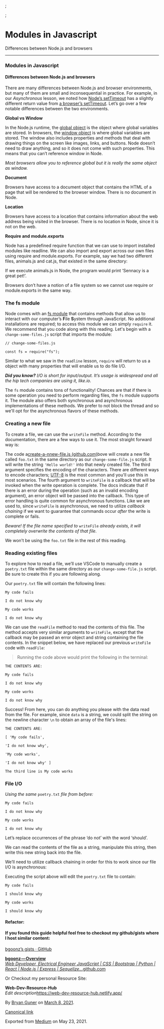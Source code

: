 ;

;

Modules in Javascript
=====================

Differences between Node.js and browsers

------------------------------------------------------------------------

### Modules in Javascript

#### **Differences between Node.js and browsers**

There are many differences between Node.js and browser environments, but many of them are small and inconsequential in practice. For example, in our *Asynchronous* lesson, we noted how <a href="https://nodejs.org/api/timers.html#timers_settimeout_callback_delay_args" class="markup--anchor markup--p-anchor">Node’s setTimeout</a> has a slightly different return value from <a href="https://developer.mozilla.org/en-US/docs/Web/API/WindowOrWorkerGlobalScope/setTimeout" class="markup--anchor markup--p-anchor">a browser’s setTimeout</a>. Let’s go over a few notable differences between the two environments.

**Global vs Window**

In the Node.js runtime, the <a href="https://developer.mozilla.org/en-US/docs/Glossary/Global_object" class="markup--anchor markup--p-anchor">global object</a> is the object where global variables are stored. In browsers, the <a href="https://developer.mozilla.org/en-US/docs/Web/API/Window" class="markup--anchor markup--p-anchor">window object</a> is where global variables are stored. The window also includes properties and methods that deal with drawing things on the screen like images, links, and buttons. Node doesn’t need to draw anything, and so it does not come with such properties. This means that you can’t reference window in Node.

*Most browsers allow you to reference global but it is really the same object as window.*

**Document**

Browsers have access to a document object that contains the HTML of a page that will be rendered to the browser window. There is no document in Node.

**Location**

Browsers have access to a location that contains information about the web address being visited in the browser. There is no location in Node, since it is not on the web.

**Require and module.exports**

Node has a predefined require function that we can use to import installed modules like readline. We can also import and export across our own files using require and module.exports. For example, say we had two different files, animals.js and cat.js, that existed in the same directory:

If we execute animals.js in Node, the program would print ‘Sennacy is a great pet!’.

Browsers don’t have a notion of a file system so we cannot use require or module.exports in the same way.

### The fs module

Node comes with an <a href="https://nodejs.org/api/fs.html" class="markup--anchor markup--p-anchor">fs module</a> that contains methods that allow us to interact with our computer’s **F**ile **S**ystem through JavaScript. No additional installations are required; to access this module we can simply `require` it. We recommend that you code along with this reading. Let's begin with a `change-some-files.js` script that imports the module:

    // change-some-files.js

    const fs = require("fs");

Similar to what we saw in the `readline` lesson, `require` will return to us a object with many properties that will enable us to do file I/O.

***Did you know?*** *I/O is short for input/output. It’s usage is widespread and all the hip tech companies are using it, like.io.*

The `fs` module contains tons of functionality! Chances are that if there is some operation you need to perform regarding files, the `fs` module supports it. The module also offers both synchronous and asynchronous implementations of these methods. We prefer to not block the thread and so we'll opt for the asynchronous flavors of these methods.

### Creating a new file

To create a file, we can use the `writeFile` method. According to the documentation, there are a few ways to use it. The most straight forward way is:

The code a<a href="https://gist.github.com/bgoonz/8898ad673bd2ecee9d93f8ec267cf213" class="markup--anchor markup--p-anchor">create-a-nnew-file.js (github.com)</a>bove will create a new file called `foo.txt` in the same directory as our `change-some-file.js` script. It will write the string `'Hello world!'` into that newly created file. The third argument specifies the encoding of the characters. There are different ways to encode characters; <a href="https://en.wikipedia.org/wiki/UTF-8" class="markup--anchor markup--p-anchor">UTF-8</a> is the most common and you'll use this in most scenarios. The fourth argument to `writeFile` is a callback that will be invoked when the write operation is complete. The docs indicate that if there is an error during the operation (such as an invalid encoding argument), an error object will be passed into the callback. This type of error handling is quite common for asynchronous functions. Like we are used to, since `writeFile` is asynchronous, we need to utilize *callback chaining* if we want to guarantee that commands occur *after* the write is complete or fails.

*Beware! If the file name specified to* `writeFile` *already exists, it will completely overwrite the contents of that file.*

We won’t be using the `foo.txt` file in the rest of this reading.

### Reading existing files

To explore how to read a file, we’ll use VSCode to manually create a `poetry.txt` file within the same directory as our `change-some-file.js` script. Be sure to create this if you are following along.

Our `poetry.txt` file will contain the following lines:

    My code fails

    I do not know why

    My code works

    I do not know why

We can use the `readFile` method to read the contents of this file. The method accepts very similar arguments to `writeFile`, except that the callback may be passed an error object and string containing the file contents. In the snippet below, we have replaced our previous `writeFile` code with `readFile`:

> Running the code above would print the following in the terminal:

    THE CONTENTS ARE:

    My code fails

    I do not know why

    My code works

    I do not know why

Success! From here, you can do anything you please with the data read from the file. For example, since `data` is a string, we could split the string on the newline character `\n` to obtain an array of the file's lines:

    THE CONTENTS ARE:

    [ 'My code fails',

    'I do not know why',

    'My code works',

    'I do not know why' ]

    The third line is My code works

### File I/O

*Using the same* `poetry.txt` *file from before:*

    My code fails

    I do not know why

    My code works

    I do not know why

Let’s replace occurrences of the phrase ‘do not’ with the word ‘should’.

We can read the contents of the file as a string, manipulate this string, then write this new string back into the file.

We’ll need to utilize callback chaining in order for this to work since our file I/O is asynchronous:

Executing the script above will edit the `poetry.txt` file to contain:

    My code fails

    I should know why

    My code works

    I should know why

#### Refactor:

#### If you found this guide helpful feel free to checkout my github/gists where I host similar content:

<a href="https://gist.github.com/bgoonz" class="markup--anchor markup--p-anchor">bgoonz’s gists · GitHub</a>

<a href="https://github.com/bgoonz" class="markup--anchor markup--mixtapeEmbed-anchor" title="https://github.com/bgoonz"><strong>bgoonz — Overview</strong><br />
<em>Web Developer, Electrical Engineer JavaScript | CSS | Bootstrap | Python | React | Node.js | Express | Sequelize…</em>github.com</a><a href="https://github.com/bgoonz" class="js-mixtapeImage mixtapeImage u-ignoreBlock"></a>

Or Checkout my personal Resource Site:

**Web-Dev-Resource-Hub**  
*Edit description*<a href="https://web-dev-resource-hub.netlify.app/" class="markup--anchor markup--mixtapeEmbed-anchor">https://web-dev-resource-hub.netlify.app/</a><a href="https://goofy-euclid-1cd736.netlify.app/" class="js-mixtapeImage mixtapeImage u-ignoreBlock"></a>

By <a href="https://medium.com/@bryanguner" class="p-author h-card">Bryan Guner</a> on [March 8, 2021](https://medium.com/p/a55333e35978).

<a href="https://medium.com/@bryanguner/modules-in-javascript-a55333e35978" class="p-canonical">Canonical link</a>

Exported from [Medium](https://medium.com) on May 23, 2021.
